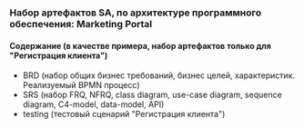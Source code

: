 ### Набор артефактов SA, по архитектуре программного обеспечения: Marketing Portal
#### Содержание (в качестве примера, набор артефактов только для "Регистрация клиента")

* BRD (набор общих бизнес требований, бизнес целей, характеристик. Реализуемый BPMN процесс)
* SRS (набор FRQ, NFRQ, class diagram, use-case diagram, sequence diagram, C4-model, data-model, API)
* testing (тестовый сценарий "Регистрация клиента")


